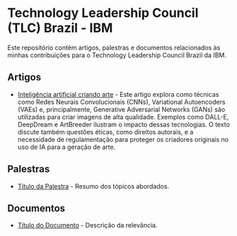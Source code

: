 # Technology Leadership Council (TLC) Brazil - IBM
Este repositório contém artigos, palestras e documentos relacionados às minhas contribuições para o Technology Leadership Council Brazil da IBM.

## Artigos
- [Inteligência artificial criando arte](https://github.com/vsakane/Technology-Leadership-Council-Brazil/blob/main/TLC-BR_Mini_Paper_Ano_18_401_2023.pdf) - Este artigo explora como técnicas como Redes Neurais Convolucionais (CNNs), Variational Autoencoders (VAEs) e, principalmente, Generative Adversarial Networks (GANs) são utilizadas para criar imagens de alta qualidade. Exemplos como DALL-E, DeepDream e ArtBreeder ilustram o impacto dessas tecnologias. O texto discute também questões éticas, como direitos autorais, e a necessidade de regulamentação para proteger os criadores originais no uso de IA para a geração de arte.

## Palestras
- [Título da Palestra](./palestras/palestra1.pdf) - Resumo dos tópicos abordados.

## Documentos
- [Título do Documento](./documentos/documento1.pdf) - Descrição da relevância.
